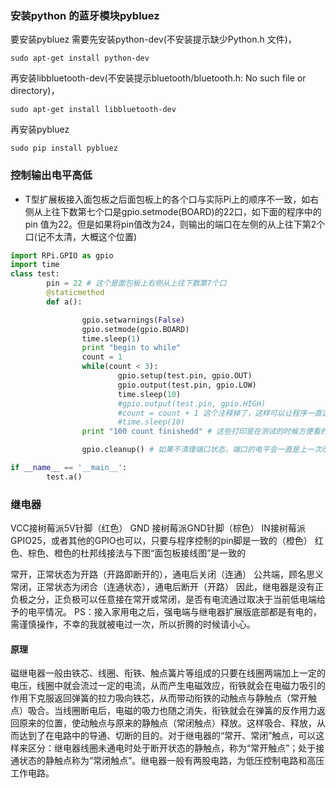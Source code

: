 ### 安装python 的蓝牙模块pybluez

要安装pybluez 需要先安装python-dev(不安装提示缺少Python.h 文件)，

```shell
sudo apt-get install python-dev
```

再安装libbluetooth-dev(不安装提示bluetooth/bluetooth.h: No such file or directory)，

```shell
sudo apt-get install libbluetooth-dev
```

再安装pybluez

```shell
sudo pip install pybluez
```

### 控制输出电平高低

- T型扩展板接入面包板之后面包板上的各个口与实际Pi上的顺序不一致，如右侧从上往下数第七个口是gpio.setmode(BOARD)的22口，如下面的程序中的pin 值为22。但是如果将pin值改为24，则输出的端口在左侧的从上往下第2个口(记不太清，大概这个位置)

```python
import RPi.GPIO as gpio
import time
class test:
        pin = 22 # 这个是面包板上右侧从上往下数第7个口
        @staticmethod
        def a():

                gpio.setwarnings(False)
                gpio.setmode(gpio.BOARD)
                time.sleep(1)
                print "begin to while"
                count = 1
                while(count < 3):
                        gpio.setup(test.pin, gpio.OUT)
                        gpio.output(test.pin, gpio.LOW)
                        time.sleep(10)
                        #gpio.output(test.pin, gpio.HIGH)
                        #count = count + 1 这个注释掉了，这样可以让程序一直运行
                        #time.sleep(10)
                print "100 count finishedd" # 这些打印是在测试的时候方便看的，数值不是准确值

                gpio.cleanup() # 如果不清理端口状态，端口的电平会一直是上一次改变后的值

if __name__ == '__main__':
        test.a()
```

### 继电器

VCC接树莓派5V针脚（红色）
GND 接树莓派GND针脚（棕色）
IN接树莓派GPIO25，或者其他的GPIO也可以，只要与程序控制的pin脚是一致的（橙色）
红色、棕色、橙色的杜邦线接法与下图“面包板接线图”是一致的

常开，正常状态为开路（开路即断开的），通电后关闭（连通）
公共端，顾名思义
常闭，正常状态为闭合（连通状态），通电后断开（开路）
因此，继电器是没有正负极之分，正负极可以任意接在常开或常闭，是否有电流通过取决于当前低电端给予的电平情况。
PS：接入家用电之后，强电端与继电器扩展版底部都是有电的，需谨慎操作，不幸的我就被电过一次，所以折腾的时候请小心。

#### 原理

磁继电器一般由铁芯、线圈、衔铁、触点簧片等组成的只要在线圈两端加上一定的电压，线圈中就会流过一定的电流，从而产生电磁效应，衔铁就会在电磁力吸引的作用下克服返回弹簧的拉力吸向铁芯，从而带动衔铁的动触点与静触点（常开触点）吸合。当线圈断电后，电磁的吸力也随之消失，衔铁就会在弹簧的反作用力返回原来的位置，使动触点与原来的静触点（常闭触点）释放。这样吸合、释放，从而达到了在电路中的导通、切断的目的。对于继电器的“常开、常闭”触点，可以这样来区分：继电器线圈未通电时处于断开状态的静触点，称为“常开触点”；处于接通状态的静触点称为“常闭触点”。继电器一般有两股电路，为低压控制电路和高压工作电路。